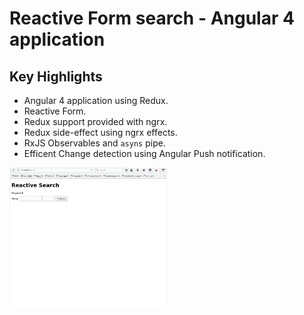 # Reactive Form search - Angular 4 application

## Key Highlights

* Angular 4 application using Redux.
* Reactive Form.
* Redux support provided with ngrx.
* Redux side-effect using ngrx effects.
* RxJS Observables and `asyns` pipe. 
* Efficent Change detection using Angular Push notification.

<img src="./reactive-search.gif" style="width:50%">
